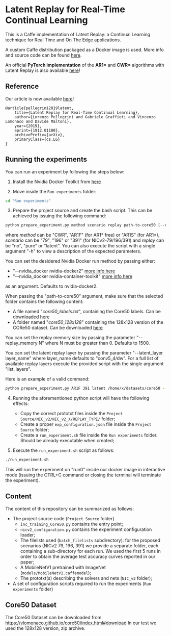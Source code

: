 # Latent Replay for Real-Time Continual Learning

This is a Caffe implementation of Latent Replay: a Continual Learning technique for Real Time and On The Edge applications.

A custom Caffe distribution packaged as a Docker image is used. More info and source code can be found [here](https://github.com/lrzpellegrini/CI-Customized-BVLC-caffe-docker).

An official **PyTorch implementation** of the **AR1\*** and **CWR\*** algorithms with Latent Replay is also available [here](https://github.com/vlomonaco/ar1-pytorch/)!

## Reference

Our article is now available [here](https://arxiv.org/abs/1912.01100)!

    @article{pellegrini2019latent,
        title={Latent Replay for Real-Time Continual Learning},
        author={Lorenzo Pellegrini and Gabriele Graffieti and Vincenzo Lomonaco and Davide Maltoni},
        year={2019},
        eprint={1912.01100},
        archivePrefix={arXiv},
        primaryClass={cs.LG}
    }

## Running the experiments
You can run an experiment by following the steps below:
    
1. Install the Nvidia Docker Toolkit from [here](https://github.com/NVIDIA/nvidia-docker)

2. Move inside the `Run experiments` folder:

```bash
cd "Run experiments"
```

3. Prepare the project source and create the bash script. This can be achieved by issuing the following command:

```bash
python prepare_experiment.py method scenario replay path-to-core50 [--nvidia_docker x] [--latent_layer layer] [--replay_memory size]
```

where *method* can be "CWR", "AR1F" (for AR1\* free) or "AR1S" (for AR1\*), *scenario* can be "79", "196" or "391" (for NICv2-79/196/391) and *replay* can be "no", "pure" or "latent". You can also execute the script with a single argument "-h" to view a description of the expected parameters.

You can set the desidered Nvidia Docker run method by passing either:
  - "--nvidia\_docker nvidia-docker2" [more info here](https://github.com/nvidia/nvidia-docker/wiki/Installation-\(version-2.0\))
  - "--nvidia\_docker nvidia-container-toolkit" [more info here](https://github.com/nvidia/nvidia-docker/wiki/Installation-\(Native-GPU-Support\))

as an argument. Defaults to nvidia-docker2.

When passing the "path-to-core50" argument, make sure that the selected folder contains the following content:
  - A file named "*core50_labels.txt*", containing the Core50 labels. Can be downloaded [here](https://vlomonaco.github.io/core50/data/core50_class_names.txt)
  - A folder named "*core50_128x128*" containing the 128x128 version of the CORe50 dataset. Can be downloaded [here](http://bias.csr.unibo.it/maltoni/download/core50/core50_128x128.zip)

You can set the replay memory size by passing the parameter "\-\-replay\_memory N" where N must be greater than 0. Defaults to 1500.

You can set the latent replay layer by passing the parameter "\-\-latent\_layer layer\_name" where layer\_name defaults to "conv5\_4/dw". For a full list of available replay layers execute the provided script with the single argument "list\_layers".

Here is an example of a valid command:
```bash
python prepare_experiment.py AR1F 391 latent /home/x/datasets/core50 --latent_layer pool6
```
    
4. Running the aforementioned python script will have the following effects:
    - Copy the correct prototxt files inside the `Project Source/NIC_v2/NIC_v2_X/REPLAY_TYPE/` folder;
    - Create a proper `exp_configuration.json` file inside the `Project Source` folder;
    - Create a `run_experiment.sh` file inside the `Run experiments` folder. Should be already executable when created;
  
5. Execute the `run_experiment.sh` script as follows:

```bash
./run_experiment.sh
```

This will run the experiment on "run0" inside our docker image in interactive mode (issuing the CTRL+C command or closing the terminal will terminate the experiment).

## Content

The content of this repository can be summarized as follows:

- The project source code (`Project Source` folder)
    -  `inc_training_Core50.py` contains the entry point;
    -  `nicv2_configuration.py` contains the experiment configuration loader;
    - The filelists used (`batch_filelists` subdirectory): for the proposed scenarios (NICv2 79, 196, 391) we provide a separate folder, each containing a sub-directory for each run. We used the first 5 runs in order to obtain the average test accuracy curves reported in our paper;
    - A MobileNetV1 pretrained with ImageNet (`models/MobileNetV1.caffemodel`);
    - The prototxt(s) describing the solvers and nets (`NIC_v2` folder);
- A set of configuration scripts required to run the experiments (`Run experiments` folder)

## Core50 Dataset
The Core50 Dataset can be downloaded from <https://vlomonaco.github.io/core50/index.html#download>
In our test we used the 128x128 version, zip archive.
